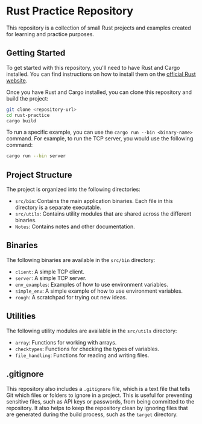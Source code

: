 # Rust Practice Repository

This repository is a collection of small Rust projects and examples created for learning and practice purposes.

## Getting Started

To get started with this repository, you'll need to have Rust and Cargo installed. You can find instructions on how to install them on the [official Rust website](https://www.rust-lang.org/tools/install).

Once you have Rust and Cargo installed, you can clone this repository and build the project:

```bash
git clone <repository-url>
cd rust-practice
cargo build
```

To run a specific example, you can use the `cargo run --bin <binary-name>` command. For example, to run the TCP server, you would use the following command:

```bash
cargo run --bin server
```

## Project Structure

The project is organized into the following directories:

- `src/bin`: Contains the main application binaries. Each file in this directory is a separate executable.
- `src/utils`: Contains utility modules that are shared across the different binaries.
- `Notes`: Contains notes and other documentation.

## Binaries

The following binaries are available in the `src/bin` directory:

- `client`: A simple TCP client.
- `server`: A simple TCP server.
- `env_examples`: Examples of how to use environment variables.
- `simple_env`: A simple example of how to use environment variables.
- `rough`: A scratchpad for trying out new ideas.

## Utilities

The following utility modules are available in the `src/utils` directory:

- `array`: Functions for working with arrays.
- `checktypes`: Functions for checking the types of variables.
- `file_handling`: Functions for reading and writing files.

## .gitignore

This repository also includes a `.gitignore` file, which is a text file that tells Git which files or folders to ignore in a project. This is useful for preventing sensitive files, such as API keys or passwords, from being committed to the repository. It also helps to keep the repository clean by ignoring files that are generated during the build process, such as the `target` directory.
